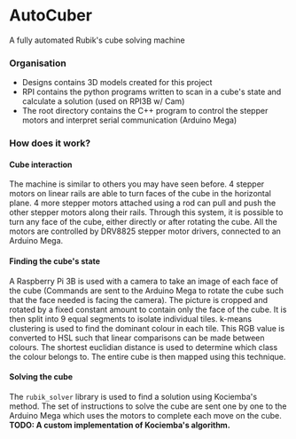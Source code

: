 # AutoCuber
A fully automated Rubik's cube solving machine

### Organisation
- Designs contains 3D models created for this project
- RPI contains the python programs written to scan in a cube's state and calculate a solution (used on RPI3B w/ Cam)
- The root directory contains the C++ program to control the stepper motors and interpret serial communication (Arduino Mega)

### How does it work?
#### Cube interaction
The machine is similar to others you may have seen before. 4 stepper motors on linear rails are able to turn faces of the cube
in the horizontal plane. 4 more stepper motors attached using a rod can pull and push the other stepper motors along their rails.
Through this system, it is possible to turn any face of the cube, either directly or after rotating the cube. All the motors are 
controlled by DRV8825 stepper motor drivers, connected to an Arduino Mega.
#### Finding the cube's state
A Raspberry Pi 3B is used with a camera to take an image of each face of the cube (Commands are sent to the Arduino Mega to rotate
the cube such that the face needed is facing the camera). The picture is cropped and rotated by a fixed constant amount to contain
only the face of the cube. It is then split into 9 equal segments to isolate individual tiles. k-means clustering is used to find
the dominant colour in each tile. This RGB value is converted to HSL such that linear comparisons can be made between colours. The 
shortest euclidian distance is used to determine which class the colour belongs to. The entire cube is then mapped using this technique.
#### Solving the cube
The `rubik_solver` library is used to find a solution using Kociemba's method. The set of instructions to solve the cube are sent 
one by one to the Arduino Mega which uses the motors to complete each move on the cube. **TODO: A custom implementation of 
Kociemba's algorithm.**
